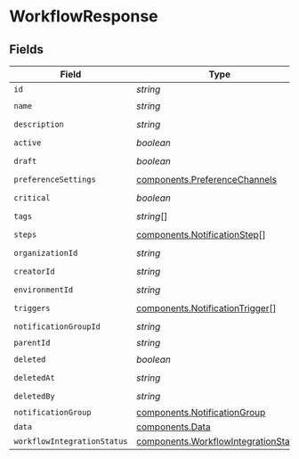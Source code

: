 # WorkflowResponse


## Fields

| Field                                                                                        | Type                                                                                         | Required                                                                                     | Description                                                                                  |
| -------------------------------------------------------------------------------------------- | -------------------------------------------------------------------------------------------- | -------------------------------------------------------------------------------------------- | -------------------------------------------------------------------------------------------- |
| `id`                                                                                         | *string*                                                                                     | :heavy_minus_sign:                                                                           | N/A                                                                                          |
| `name`                                                                                       | *string*                                                                                     | :heavy_check_mark:                                                                           | N/A                                                                                          |
| `description`                                                                                | *string*                                                                                     | :heavy_check_mark:                                                                           | N/A                                                                                          |
| `active`                                                                                     | *boolean*                                                                                    | :heavy_check_mark:                                                                           | N/A                                                                                          |
| `draft`                                                                                      | *boolean*                                                                                    | :heavy_check_mark:                                                                           | N/A                                                                                          |
| `preferenceSettings`                                                                         | [components.PreferenceChannels](../../models/components/preferencechannels.md)               | :heavy_check_mark:                                                                           | N/A                                                                                          |
| `critical`                                                                                   | *boolean*                                                                                    | :heavy_check_mark:                                                                           | N/A                                                                                          |
| `tags`                                                                                       | *string*[]                                                                                   | :heavy_check_mark:                                                                           | N/A                                                                                          |
| `steps`                                                                                      | [components.NotificationStep](../../models/components/notificationstep.md)[]                 | :heavy_check_mark:                                                                           | N/A                                                                                          |
| `organizationId`                                                                             | *string*                                                                                     | :heavy_check_mark:                                                                           | N/A                                                                                          |
| `creatorId`                                                                                  | *string*                                                                                     | :heavy_check_mark:                                                                           | N/A                                                                                          |
| `environmentId`                                                                              | *string*                                                                                     | :heavy_check_mark:                                                                           | N/A                                                                                          |
| `triggers`                                                                                   | [components.NotificationTrigger](../../models/components/notificationtrigger.md)[]           | :heavy_check_mark:                                                                           | N/A                                                                                          |
| `notificationGroupId`                                                                        | *string*                                                                                     | :heavy_check_mark:                                                                           | N/A                                                                                          |
| `parentId`                                                                                   | *string*                                                                                     | :heavy_minus_sign:                                                                           | N/A                                                                                          |
| `deleted`                                                                                    | *boolean*                                                                                    | :heavy_check_mark:                                                                           | N/A                                                                                          |
| `deletedAt`                                                                                  | *string*                                                                                     | :heavy_check_mark:                                                                           | N/A                                                                                          |
| `deletedBy`                                                                                  | *string*                                                                                     | :heavy_check_mark:                                                                           | N/A                                                                                          |
| `notificationGroup`                                                                          | [components.NotificationGroup](../../models/components/notificationgroup.md)                 | :heavy_minus_sign:                                                                           | N/A                                                                                          |
| `data`                                                                                       | [components.Data](../../models/components/data.md)                                           | :heavy_minus_sign:                                                                           | N/A                                                                                          |
| `workflowIntegrationStatus`                                                                  | [components.WorkflowIntegrationStatus](../../models/components/workflowintegrationstatus.md) | :heavy_minus_sign:                                                                           | N/A                                                                                          |